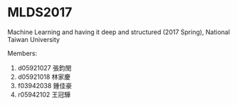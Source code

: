 # MLDS2017
Machine Learning and having it deep and structured (2017 Spring), National Taiwan University

Members:

1. d05921027 張鈞閔
2. d05921018 林家慶
3. f03942038 鍾佳豪
4. r05942102 王冠驊
